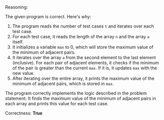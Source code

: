 Reasoning:

The given program is correct. Here's why:

1. The program reads the number of test cases `t` and iterates over each test case.
2. For each test case, it reads the length of the array `n` and the array `a` itself.
3. It initializes a variable `max` to 0, which will store the maximum value of the minimum of adjacent pairs.
4. It iterates over the array `a` from the second element to the last element (inclusive). For each pair of adjacent elements, it checks if the minimum of the pair is greater than the current `max`. If it is, it updates `max` with the new value.
5. After iterating over the entire array, it prints the maximum value of the minimum of adjacent pairs, which is stored in `max`.

The program correctly implements the logic described in the problem statement. It finds the maximum value of the minimum of adjacent pairs in each array and prints this value for each test case.

Correctness: **True**